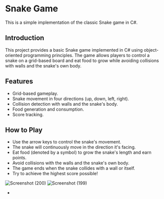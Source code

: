 # Snake Game

This is a simple implementation of the classic Snake game in C#.

## Introduction

This project provides a basic Snake game implemented in C# using object-oriented programming principles. The game allows players to control a snake on a grid-based board and eat food to grow while avoiding collisions with walls and the snake's own body.

## Features

- Grid-based gameplay.
- Snake movement in four directions (up, down, left, right).
- Collision detection with walls and the snake's body.
- Food generation and consumption.
- Score tracking.

## How to Play

- Use the arrow keys to control the snake's movement.
- The snake will continuously move in the direction it's facing.
- Eat food (denoted by a symbol) to grow the snake's length and earn points.
- Avoid collisions with the walls and the snake's own body.
- The game ends when the snake collides with a wall or itself.
- Try to achieve the highest score possible!


![Screenshot (200)](https://github.com/Jenishkumarbhalala/SnakeGame/assets/142840309/e4654e41-f153-4baf-88cf-7277bd92ea73)
![Screenshot (199)](https://github.com/Jenishkumarbhalala/SnakeGame/assets/142840309/79295ff3-cbde-4147-8b68-5cb400fadfc4)

- 
